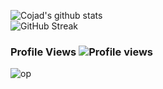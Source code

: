 ![Cojad's github stats](https://github-readme-stats.vercel.app/api?username=Cojad&show_icons=true&theme=radical)
</br>
![GitHub Streak](https://github-readme-streak-stats.herokuapp.com?user=Cojad&theme=radical&hide_border=true)

### Profile Views   ![Profile views](https://hits.seeyoufarm.com/api/count/incr/badge.svg?url=https://github.com/Cojad/Cojad)

![op](https://github-readme-stats.vercel.app/api/top-langs/?username=Cojad&theme=radical&layout=compact&langs_count=6&hide_border=true)

<!--
**Cojad/Cojad** is a ✨ _special_ ✨ repository because its `README.md` (this file) appears on your GitHub profile.

Here are some ideas to get you started:

- 🔭 I’m currently working on ...
- 🌱 I’m currently learning ...
- 👯 I’m looking to collaborate on ...
- 🤔 I’m looking for help with ...
- 💬 Ask me about ...
- 📫 How to reach me: ...
- 😄 Pronouns: ...
- ⚡ Fun fact: ...
-->
